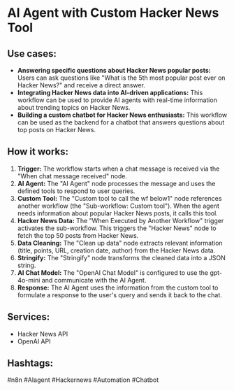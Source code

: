 # AI Agent with Custom Hacker News Tool

## Use cases:

- **Answering specific questions about Hacker News popular posts:** Users can ask questions like "What is the 5th most popular post ever on Hacker News?" and receive a direct answer.
- **Integrating Hacker News data into AI-driven applications:** This workflow can be used to provide AI agents with real-time information about trending topics on Hacker News.
- **Building a custom chatbot for Hacker News enthusiasts:** This workflow can be used as the backend for a chatbot that answers questions about top posts on Hacker News.

## How it works:

1.  **Trigger:** The workflow starts when a chat message is received via the "When chat message received" node.
2.  **AI Agent:** The "AI Agent" node processes the message and uses the defined tools to respond to user queries.
3.  **Custom Tool:** The "Custom tool to call the wf below1" node references another workflow (the "Sub-workflow: Custom tool"). When the agent needs information about popular Hacker News posts, it calls this tool.
4.  **Hacker News Data:** The "When Executed by Another Workflow" trigger activates the sub-workflow. This triggers the "Hacker News" node to fetch the top 50 posts from Hacker News.
5.  **Data Cleaning:** The "Clean up data" node extracts relevant information (title, points, URL, creation date, author) from the Hacker News data.
6.  **Stringify:** The "Stringify" node transforms the cleaned data into a JSON string.
7.  **AI Chat Model:** The "OpenAI Chat Model" is configured to use the gpt-4o-mini and communicate with the AI Agent.
8.  **Response:** The AI Agent uses the information from the custom tool to formulate a response to the user's query and sends it back to the chat.

## Services:

-   Hacker News API
-   OpenAI API

## Hashtags:

#n8n #AIagent #Hackernews #Automation #Chatbot
